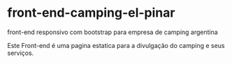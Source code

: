 # front-end-camping-el-pinar
front-end responsivo com bootstrap para empresa de camping argentina

Este Front-end é uma pagina estatica para a divulgação do camping e seus serviços.
